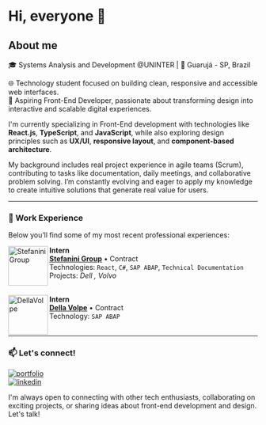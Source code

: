 # Hi, everyone 👋

## About me 

🎓 Systems Analysis and Development @UNINTER | 📍 Guarujá - SP, Brazil  

🌐 Technology student focused on building clean, responsive and accessible web interfaces.  
🎯 Aspiring Front-End Developer, passionate about transforming design into interactive and scalable digital experiences.

I'm currently specializing in Front-End development with technologies like **React.js**, **TypeScript**, and **JavaScript**, while also exploring design principles such as **UX/UI**, **responsive layout**, and **component-based architecture**. 

My background includes real project experience in agile teams (Scrum), contributing to tasks like documentation, daily meetings, and collaborative problem solving. I’m constantly evolving and eager to apply my knowledge to create intuitive solutions that generate real value for users.

<hr>

### 💼 Work Experience

Below you’ll find some of my most recent professional experiences:

[<img align="left" height="80px" width="80px" alt="StefaniniGroup" src="https://stefanini.com/pt-br/wp-content/uploads/sites/3/2022/07/stefanini_logo-1.png"/>](https://stefanini.com/pt-br)

**Intern** \
[**Stefanini Group**](https://stefanini.com/pt-br) • Contract \
Technologies: `React`, `C#`, `SAP ABAP`, `Technical Documentation`\
Projects: _Dell , Volvo_\
<br/>

[<img align="left" height="80px" width="80px" alt="DellaVolpe" src="https://dellavolpe.com.br/wp-content/uploads/logo-dellavolpe.svg"/>](https://dellavolpe.com.br/)

**Intern** \
[**Della Volpe**](https://dellavolpe.com.br/) • Contract \
Technology: `SAP ABAP`\
<br/>

<hr>

### 📫 Let's connect!

[![portfolio](https://img.shields.io/badge/my_portfolio-000?style=for-the-badge&logo=ko-fi&logoColor=white)](https://gabsdonato.github.io/Meu-portfolio/)  
[![linkedin](https://img.shields.io/badge/linkedin-0A66C2?style=for-the-badge&logo=linkedin&logoColor=white)](https://www.linkedin.com/in/gabriela-donato-8034361ab/)

I'm always open to connecting with other tech enthusiasts, collaborating on exciting projects, or sharing ideas about front-end development and design. Let's talk!
